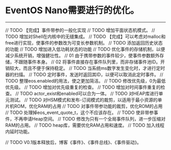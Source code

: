 # EventOS Nano需要进行的优化。
---------
// TODO 【完成】事件带参的一般化实现
// TODO 增加平面状态机模式。
// TODO 增加对Shell在内核中的无缝集成。
// TODO 【完成】可以考虑对malloc和free进行实现，使事件的参数改为可变长参数机制。
// TODO 添加返回历史状态的功能
// TODO 增加进入低功耗状态的功能
// TODO 优化事件的存储机制，以便减少系统开销，增强健壮性。
//      01  由于携带参数的事件较少，使事件参数额外存储，不跟随事件本身。
//      02  将事件直接存在事件队列里，而非存储事件池ID。开销较大，而且不便于保持稳定。
// TODO 当系统ms数字发生变化时，才进行定时器的扫描。
// TODO 定时事件，发送时返回其ID，以便可以取消此定时事件。
// TODO 整理eos.enabled的用法，使之更加简洁。
// TODO 修改优先级，0为最低优先级。
// TODO 增加对优先级重复的检查。
// TODO 增加对时间事件重复的检查。
// TODO actor_exist和enabled可以合为一体。
// TODO 对HEAP库进行单元测试。
// TODO 对HSM模式和发布-订阅模式的裁剪，以适用于最小资源的单片机ROM，优化RAM的占用
// TODO 对事件带参功能的裁剪，优化ROM的占用
// TODO 处理掉eos_event_quote_t，这个不应该存在。
// TODO 使非带参事件，不再申请Heap空间。
// TODO 修改为只有一个全局事件队列，进一步压缩对RAM的占用。
// TODO heap库，需要优化RAM占用和速度。
// TODO 加入线程内延时功能。

// TODO V0.1版本释放后，博客《事件》、《事件总线》、《事件驱动》。